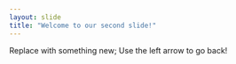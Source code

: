 ```yaml
---
layout: slide
title: "Welcome to our second slide!"
---
```

Replace with something new;
Use the left arrow to go back!
